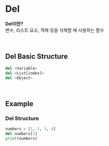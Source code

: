 # Del
**Del이란?** <br>
변수, 리스트 요소, 객체 등을 삭제할 때 사용하는 함수

<br>

## Del Basic Structure
```python
del <Variable>
del <List[index]>
del <Object>  

```

<br>

## Example
### Del Structure
```python
numbers = [1, 2, 3, 4]  
del numbers[1]  
print(numbers)
```